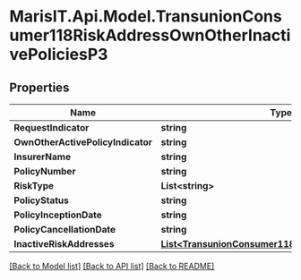 
# MarisIT.Api.Model.TransunionConsumer118RiskAddressOwnOtherInactivePoliciesP3

## Properties

Name | Type | Description | Notes
------------ | ------------- | ------------- | -------------
**RequestIndicator** | **string** |  | [optional] 
**OwnOtherActivePolicyIndicator** | **string** |  | [optional] 
**InsurerName** | **string** |  | [optional] 
**PolicyNumber** | **string** |  | [optional] 
**RiskType** | **List&lt;string&gt;** |  | [optional] 
**PolicyStatus** | **string** |  | [optional] 
**PolicyInceptionDate** | **string** |  | [optional] 
**PolicyCancellationDate** | **string** |  | [optional] 
**InactiveRiskAddresses** | [**List&lt;TransunionConsumer118InactiveRiskAddresses&gt;**](TransunionConsumer118InactiveRiskAddresses.md) |  | [optional] 

[[Back to Model list]](../README.md#documentation-for-models)
[[Back to API list]](../README.md#documentation-for-api-endpoints)
[[Back to README]](../README.md)

